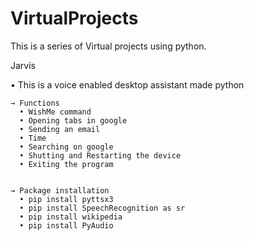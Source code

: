 # VirtualProjects

This is a series of Virtual projects using python.








Jarvis


• This is a voice enabled desktop assistant made python
     
     
    → Functions
      • WishMe command
      • Opening tabs in google
      • Sending an email
      • Time
      • Searching on google
      • Shutting and Restarting the device
      • Exiting the program
      

    → Package installation
      • pip install pyttsx3
      • pip install SpeechRecognition as sr
      • pip install wikipedia
      • pip install PyAudio
